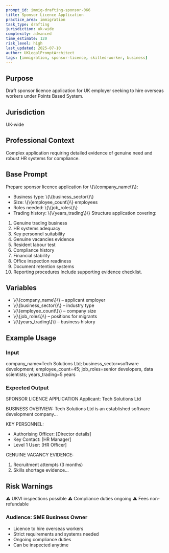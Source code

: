```yaml
---
prompt_id: immig-drafting-sponsor-066
title: Sponsor Licence Application
practice_area: immigration
task_type: drafting
jurisdiction: uk-wide
complexity: advanced
time_estimate: 120
risk_level: high
last_updated: 2025-07-10
author: UKLegalPromptArchitect
tags: [immigration, sponsor-licence, skilled-worker, business]
---
```


## Purpose
Draft sponsor licence application for UK employer seeking to hire overseas workers under Points Based System.

## Jurisdiction
UK-wide

## Professional Context
Complex application requiring detailed evidence of genuine need and robust HR systems for compliance.

## Base Prompt
Prepare sponsor licence application for \\{\\{company_name\\}\\}:
- Business type: \\{\\{business_sector\\}\\}
- Size: \\{\\{employee_count\\}\\} employees
- Roles needed: \\{\\{job_roles\\}\\}
- Trading history: \\{\\{years_trading\\}\\}
Structure application covering:
1. Genuine trading business
2. HR systems adequacy
3. Key personnel suitability
4. Genuine vacancies evidence
5. Resident labour test
6. Compliance history
7. Financial stability
8. Office inspection readiness
9. Document retention systems
10. Reporting procedures
Include supporting evidence checklist.

## Variables
- \\{\\{company_name\\}\\} – applicant employer
- \\{\\{business_sector\\}\\} – industry type
- \\{\\{employee_count\\}\\} – company size
- \\{\\{job_roles\\}\\} – positions for migrants
- \\{\\{years_trading\\}\\} – business history

## Example Usage
### Input
company_name=Tech Solutions Ltd; business_sector=software development; employee_count=45; job_roles=senior developers, data scientists; years_trading=5 years

### Expected Output
SPONSOR LICENCE APPLICATION
Applicant: Tech Solutions Ltd

BUSINESS OVERVIEW:
Tech Solutions Ltd is an established software development company...

KEY PERSONNEL:
- Authorising Officer: [Director details]
- Key Contact: [HR Manager]
- Level 1 User: [HR Officer]

GENUINE VACANCY EVIDENCE:
1. Recruitment attempts (3 months)
2. Skills shortage evidence...

## Risk Warnings
⚠️ UKVI inspections possible
⚠️ Compliance duties ongoing
⚠️ Fees non-refundable

### Audience: SME Business Owner
- Licence to hire overseas workers
- Strict requirements and systems needed
- Ongoing compliance duties
- Can be inspected anytime
